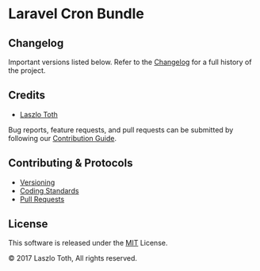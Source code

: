 # Laravel Cron Bundle


## Changelog

Important versions listed below. Refer to the [Changelog](CHANGELOG.md) for a full history of the project.

## Credits

- [Laszlo Toth](https://github.com/tolacika)

Bug reports, feature requests, and pull requests can be submitted by following our [Contribution Guide](CONTRIBUTING.md).

## Contributing & Protocols

- [Versioning](CONTRIBUTING.md#versioning)
- [Coding Standards](CONTRIBUTING.md#coding-standards)
- [Pull Requests](CONTRIBUTING.md#pull-requests)

## License

This software is released under the [MIT](LICENSE) License.

 © 2017 Laszlo Toth, All rights reserved. 
